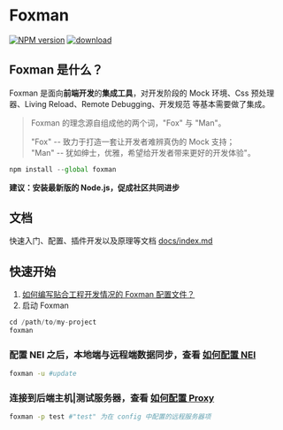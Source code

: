 # Foxman

[][nodei-url]
[![NPM version][npm-image]][npm-url]
[![download][downloads-image]][downloads-url]  
## Foxman 是什么？
Foxman 是面向**前端开发**的**集成工具**，对开发阶段的 Mock 环境、Css 预处理器、Living Reload、Remote Debugging、开发规范 等基本需要做了集成。

> Foxman 的理念源自组成他的两个词，"Fox" 与 "Man"。  
>  
> "Fox" -- 致力于打造一套让开发者难辨真伪的 Mock 支持；  
> "Man" -- 犹如绅士，优雅，希望给开发者带来更好的开发体验"。

```javascript
npm install --global foxman
```
**建议：安装最新版的 Node.js，促成社区共同进步**

## 文档
快速入门、配置、插件开发以及原理等文档 [docs/index.md](docs/index.md)

## 快速开始
1. [如何编写贴合工程开发情况的 Foxman 配置文件？](docs/foxman.md)
2. 启动 Foxman
```javascript
cd /path/to/my-project
foxman
```

### 配置 NEI 之后，本地端与远程端数据同步，查看 [如何配置 NEI](docs/NEI.md)
```bash
foxman -u #update
```
### 连接到后端主机|测试服务器，查看 [如何配置 Proxy](docs/Proxy.md)
```bash
foxman -p test #"test" 为在 config 中配置的远程服务器项
```

[npm-url]: https://www.npmjs.com/package/foxman
[npm-image]: https://img.shields.io/npm/v/foxman.svg
[downloads-image]: https://img.shields.io/npm/dm/foxman.svg
[downloads-url]: https://www.npmjs.com/package/foxman
[nodei-image]: https://nodei.co/npm/foxman.png?downloads=true&downloadRank=true&stars=true
[nodei-url]: https://www.npmjs.com/package/foxman
